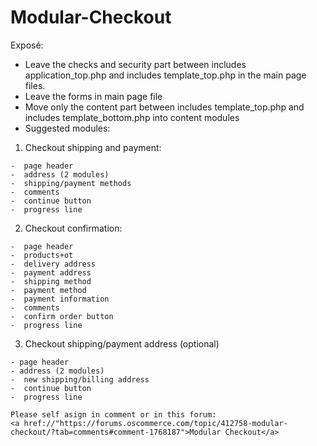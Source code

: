 # Modular-Checkout

Exposé:

-  Leave the checks and security part between includes application_top.php and includes template_top.php in the main page files.
- Leave the forms in main page file
- Move only the content part between includes template_top.php and includes template_bottom.php into content modules
- Suggested modules:

1.   Checkout shipping and payment:

    -  page header
    -  address (2 modules)
    -  shipping/payment methods
    -  comments
    -  continue button
    -  progress line

2.   Checkout confirmation:

    -  page header
    -  products+ot
    -  delivery address
    -  payment address
    -  shipping method
    -  payment method
    -  payment information
    -  comments
    -  confirm order button
    -  progress line

3.   Checkout shipping/payment address (optional)

    - page header
    - address (2 modules)
    -  new shipping/billing address
    -  continue button
    -  progress line
    
    Please self asign in comment or in this forum:
    <a href://"https://forums.oscommerce.com/topic/412758-modular-checkout/?tab=comments#comment-1768187">Modular Checkout</a>
    
